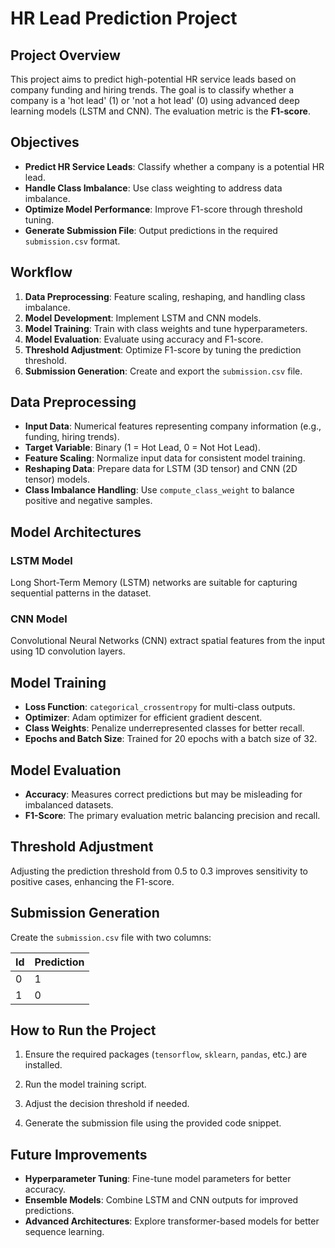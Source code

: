 # HR Lead Prediction Project

## Project Overview
This project aims to predict high-potential HR service leads based on company funding and hiring trends. The goal is to classify whether a company is a 'hot lead' (1) or 'not a hot lead' (0) using advanced deep learning models (LSTM and CNN). The evaluation metric is the **F1-score**.

## Objectives

- **Predict HR Service Leads**: Classify whether a company is a potential HR lead.
- **Handle Class Imbalance**: Use class weighting to address data imbalance.
- **Optimize Model Performance**: Improve F1-score through threshold tuning.
- **Generate Submission File**: Output predictions in the required `submission.csv` format.

## Workflow
1. **Data Preprocessing**: Feature scaling, reshaping, and handling class imbalance.
2. **Model Development**: Implement LSTM and CNN models.
3. **Model Training**: Train with class weights and tune hyperparameters.
4. **Model Evaluation**: Evaluate using accuracy and F1-score.
5. **Threshold Adjustment**: Optimize F1-score by tuning the prediction threshold.
6. **Submission Generation**: Create and export the `submission.csv` file.

## Data Preprocessing

- **Input Data**: Numerical features representing company information (e.g., funding, hiring trends).
- **Target Variable**: Binary (1 = Hot Lead, 0 = Not Hot Lead).
- **Feature Scaling**: Normalize input data for consistent model training.
- **Reshaping Data**: Prepare data for LSTM (3D tensor) and CNN (2D tensor) models.
- **Class Imbalance Handling**: Use `compute_class_weight` to balance positive and negative samples.

## Model Architectures

### LSTM Model

Long Short-Term Memory (LSTM) networks are suitable for capturing sequential patterns in the dataset.

### CNN Model

Convolutional Neural Networks (CNN) extract spatial features from the input using 1D convolution layers.

## Model Training

- **Loss Function**: `categorical_crossentropy` for multi-class outputs.
- **Optimizer**: Adam optimizer for efficient gradient descent.
- **Class Weights**: Penalize underrepresented classes for better recall.
- **Epochs and Batch Size**: Trained for 20 epochs with a batch size of 32.

## Model Evaluation

- **Accuracy**: Measures correct predictions but may be misleading for imbalanced datasets.
- **F1-Score**: The primary evaluation metric balancing precision and recall.

## Threshold Adjustment

Adjusting the prediction threshold from 0.5 to 0.3 improves sensitivity to positive cases, enhancing the F1-score.

## Submission Generation

Create the `submission.csv` file with two columns:

| Id  | Prediction |
| --- | ---------- |
| 0   | 1          |
| 1   | 0          |

## How to Run the Project

1. Ensure the required packages (`tensorflow`, `sklearn`, `pandas`, etc.) are installed.

2. Run the model training script.

3. Adjust the decision threshold if needed.

4. Generate the submission file using the provided code snippet.

## Future Improvements

- **Hyperparameter Tuning**: Fine-tune model parameters for better accuracy.
- **Ensemble Models**: Combine LSTM and CNN outputs for improved predictions.
- **Advanced Architectures**: Explore transformer-based models for better sequence learning.


